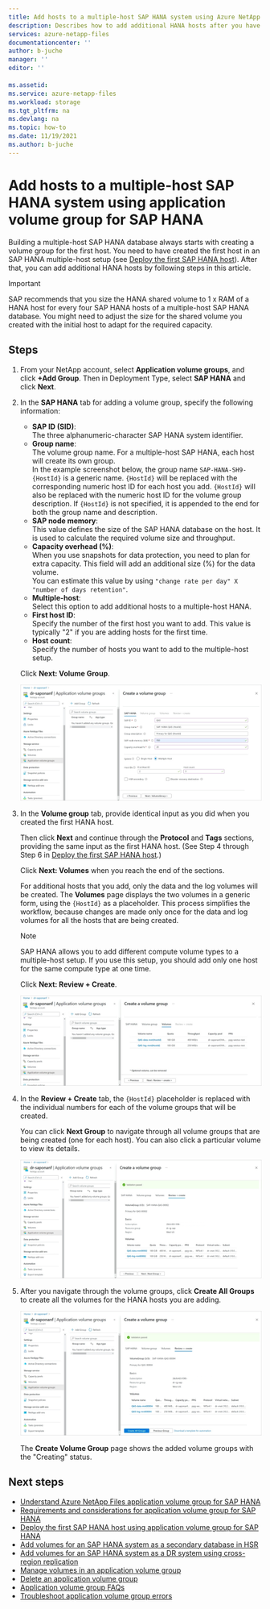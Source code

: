 ```yaml
---
title: Add hosts to a multiple-host SAP HANA system using Azure NetApp Files application volume group for SAP HANA | Microsoft Docs
description: Describes how to add additional HANA hosts after you have created the first host in an SAP HANA multiple-host setup.
services: azure-netapp-files
documentationcenter: ''
author: b-juche
manager: ''
editor: ''

ms.assetid:
ms.service: azure-netapp-files
ms.workload: storage
ms.tgt_pltfrm: na
ms.devlang: na
ms.topic: how-to
ms.date: 11/19/2021
ms.author: b-juche
---
```

# Add hosts to a multiple-host SAP HANA system using application volume group for SAP HANA

Building a multiple-host SAP HANA database always starts with creating a volume group for the first host. You need to have created the first host in an SAP HANA multiple-host setup (see [Deploy the first SAP HANA host](application-volume-group-deploy-first-host.md)). After that, you can add additional HANA hosts by following steps in this article. 

> [!IMPORTANT]
> SAP recommends that you size the HANA shared volume to 1 x RAM of a HANA host for every four SAP HANA hosts of a multiple-host SAP HANA database. You might need to adjust the size for the shared volume you created with the initial host to adapt for the required capacity.

## Steps

1. From your NetApp account, select **Application volume groups**, and click **+Add Group**.  Then in Deployment Type, select **SAP HANA** and click **Next**.   

2. In the **SAP HANA** tab for adding a volume group, specify the following information:  

    * **SAP ID (SID)**:    
        The three alphanumeric-character SAP HANA system identifier.
    * **Group name**:  
        The volume group name. For a multiple-host SAP HANA, each host will create its own group.   
        In the example screenshot below, the group name `SAP-HANA-SH9-{HostId}` is a generic name. `{HostId}` will be replaced with the corresponding numeric host ID for each host you add. `{HostId}` will also be replaced with the numeric host ID for the volume group description. If `{HostId}` is not specified, it is appended to the end for both the group name and description.
    * **SAP node memory**:   
        This value defines the size of the SAP HANA database on the host. It is used to calculate the required volume size and throughput. 
    * **Capacity overhead (%)**:   
        When you use snapshots for data protection, you need to plan for extra capacity. This field will add an additional size (%) for the data volume.  
        You can estimate this value by using `"change rate per day" X "number of days retention"`.
    * **Multiple-host**:   
        Select this option to add additional hosts to a multiple-host HANA.
    * **First host ID**:   
        Specify the number of the first host you want to add. This value is typically "2" if you are adding hosts for the first time.
    * **Host count**:   
        Specify the number of hosts you want to add to the multiple-host setup.

    Click **Next: Volume Group**.

    [ ![Screenshot that shows the HANA section for adding hosts.](../media/azure-netapp-files/application-multiple-hosts-sap-hana.png) ](../media/azure-netapp-files/application-multiple-hosts-sap-hana.png#lightbox)

3. In the **Volume group** tab, provide identical input as you did when you created the first HANA host.  

    Then click **Next** and continue through the **Protocol** and **Tags** sections, providing the same input as the first HANA host. (See Step 4 through Step 6 in [Deploy the first SAP HANA host](application-volume-group-deploy-first-host.md).)   

    Click **Next: Volumes** when you reach the end of the sections. 

    For additional hosts that you add, only the data and the log volumes will be created. The **Volumes** page displays the two volumes in a generic form, using the `{HostId}` as a placeholder. This process simplifies the workflow, because changes are made only once for the data and log volumes for all the hosts that are being created.

    > [!NOTE]
    > SAP HANA allows you to add different compute volume types to a multiple-host setup. If you use this setup, you should add only one host for the same compute type at one time.

    Click **Next: Review + Create**.  

    [ ![Screenshot that shows the Volumes section for adding hosts.](../media/azure-netapp-files/application-multiple-hosts-volumes.png) ](../media/azure-netapp-files/application-multiple-hosts-volumes.png#lightbox)

4. In the **Review + Create** tab, the `{HostId}` placeholder is replaced with the individual numbers for each of the volume groups that will be created. 

    You can click **Next Group** to navigate through all volume groups that are being created (one for each host). You can also click a particular volume to view its details.

    [ ![Screenshot that shows the Review and Create section for adding hosts.](../media/azure-netapp-files/application-multiple-review-create.png) ](../media/azure-netapp-files/application-multiple-review-create.png#lightbox)

5. After you navigate through the volume groups, click **Create All Groups** to create all the volumes for the HANA hosts you are adding. 

    [ ![Screenshot that shows the Create All Groups button.](../media/azure-netapp-files/application-multiple-create-groups.png) ](../media/azure-netapp-files/application-multiple-create-groups.png#lightbox)

    The **Create Volume Group** page shows the added volume groups with the "Creating" status.

## Next steps  

* [Understand Azure NetApp Files application volume group for SAP HANA](application-volume-group-introduction.md)
* [Requirements and considerations for application volume group for SAP HANA](application-volume-group-considerations.md)
* [Deploy the first SAP HANA host using application volume group for SAP HANA](application-volume-group-deploy-first-host.md)
* [Add volumes for an SAP HANA system as a secondary database in HSR](application-volume-group-add-volume-secondary.md)
* [Add volumes for an SAP HANA system as a DR system using cross-region replication](application-volume-group-disaster-recovery.md)
* [Manage volumes in an application volume group](application-volume-group-manage-volumes.md)
* [Delete an application volume group](application-volume-group-delete.md)
* [Application volume group FAQs](faq-application-volume-group.md)
* [Troubleshoot application volume group errors](troubleshoot-application-volume-groups.md)
